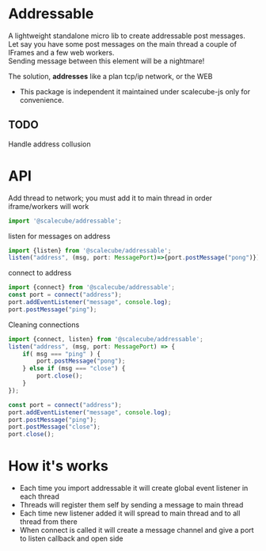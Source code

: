 # Addressable

A lightweight standalone micro lib to create addressable post messages.  
Let say you have some post messages on the main thread a couple of IFrames and a few web workers.  
Sending message between this element will be a nightmare!

The solution, **addresses** like a plan tcp/ip network, or the WEB

-   This package is independent it maintained under scalecube-js only for convenience.

## TODO

Handle address collusion

# API

Add thread to network; you must add it to main thread in order iframe/workers will work

```ts
import '@scalecube/addressable';
```

listen for messages on address

```ts
import {listen} from '@scalecube/addressable';
listen("address", (msg, port: MessagePort)=>{port.postMessage("pong")});
```

connect to address

```ts
import {connect} from '@scalecube/addressable';
const port = connect("address");
port.addEventListener("message", console.log);
port.postMessage("ping");
```

Cleaning connections

```ts
import {connect, listen} from '@scalecube/addressable';
listen("address", (msg, port: MessagePort) => {
    if( msg === "ping" ) {
        port.postMessage("pong");
    } else if (msg === "close") {
        port.close();
    }
});

const port = connect("address");
port.addEventListener("message", console.log);
port.postMessage("ping");
port.postMessage("close");
port.close();
```

# How it's works

-   Each time you import addressable it will create global event listener in each thread
-   Threads will register them self by sending a message to main thread
-   Each time new listener added it will spread to main thread and to all thread from there
-   When connect is called it will create a message channel and give a port to listen callback and open side 
